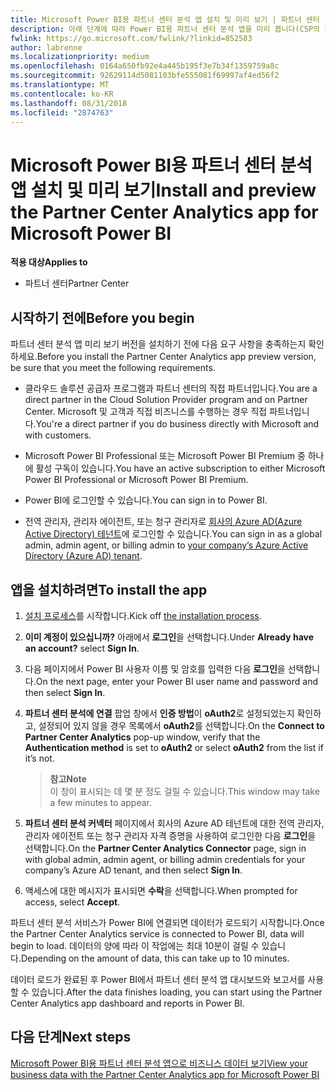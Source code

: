 ```yaml
---
title: Microsoft Power BI용 파트너 센터 분석 앱 설치 및 미리 보기 | 파트너 센터
description: 아래 단계에 따라 Power BI용 파트너 센터 분석 앱을 미리 봅니다(CSP의 직접 파트너용).b
fwlink: https://go.microsoft.com/fwlink/?linkid=852583
author: labrenne
ms.localizationpriority: medium
ms.openlocfilehash: 0164a650fb92e4a445b195f3e7b34f1359759a8c
ms.sourcegitcommit: 92629114d5081103bfe555081f69997af4ed56f2
ms.translationtype: MT
ms.contentlocale: ko-KR
ms.lasthandoff: 08/31/2018
ms.locfileid: "2874763"
---
```

# <a name="install-and-preview-the-partner-center-analytics-app-for-microsoft-power-bi"></a><span data-ttu-id="328a6-103">Microsoft Power BI용 파트너 센터 분석 앱 설치 및 미리 보기</span><span class="sxs-lookup"><span data-stu-id="328a6-103">Install and preview the Partner Center Analytics app for Microsoft Power BI</span></span>

**<span data-ttu-id="328a6-104">적용 대상</span><span class="sxs-lookup"><span data-stu-id="328a6-104">Applies to</span></span>**

-   <span data-ttu-id="328a6-105">파트너 센터</span><span class="sxs-lookup"><span data-stu-id="328a6-105">Partner Center</span></span>

## <a name="before-you-begin"></a><span data-ttu-id="328a6-106">시작하기 전에</span><span class="sxs-lookup"><span data-stu-id="328a6-106">Before you begin</span></span>

<span data-ttu-id="328a6-107">파트너 센터 분석 앱 미리 보기 버전을 설치하기 전에 다음 요구 사항을 충족하는지 확인하세요.</span><span class="sxs-lookup"><span data-stu-id="328a6-107">Before you install the Partner Center Analytics app preview version, be sure that you meet the following requirements.</span></span>

-   <span data-ttu-id="328a6-108">클라우드 솔루션 공급자 프로그램과 파트너 센터의 직접 파트너입니다.</span><span class="sxs-lookup"><span data-stu-id="328a6-108">You are a direct partner in the Cloud Solution Provider program and on Partner Center.</span></span> <span data-ttu-id="328a6-109">Microsoft 및 고객과 직접 비즈니스를 수행하는 경우 직접 파트너입니다.</span><span class="sxs-lookup"><span data-stu-id="328a6-109">You're a direct partner if you do business directly with Microsoft and with customers.</span></span>

-   <span data-ttu-id="328a6-110">Microsoft Power BI Professional 또는 Microsoft Power BI Premium 중 하나에 활성 구독이 있습니다.</span><span class="sxs-lookup"><span data-stu-id="328a6-110">You have an active subscription to either Microsoft Power BI Professional or Microsoft Power BI Premium.</span></span>

-   <span data-ttu-id="328a6-111">Power BI에 로그인할 수 있습니다.</span><span class="sxs-lookup"><span data-stu-id="328a6-111">You can sign in to Power BI.</span></span>

-   <span data-ttu-id="328a6-112">전역 관리자, 관리자 에이전트, 또는 청구 관리자로 [회사의 Azure AD(Azure Active Directory) 테넌트](azure-active-directory-tenants-and-partner-center.md)에 로그인할 수 있습니다.</span><span class="sxs-lookup"><span data-stu-id="328a6-112">You can sign in as a global admin, admin agent, or billing admin to [your company’s Azure Active Directory (Azure AD) tenant](azure-active-directory-tenants-and-partner-center.md).</span></span>

## <a name="to-install-the-app"></a><span data-ttu-id="328a6-113">앱을 설치하려면</span><span class="sxs-lookup"><span data-stu-id="328a6-113">To install the app</span></span>

1. <span data-ttu-id="328a6-114">[설치 프로세스](https://app.powerbi.com/getdata/services/partneranalytics?cpcode=PartnerCenterAnalytics&getDataForceConnect=true&alwaysPromptForContentProviderCreds=true)를 시작합니다.</span><span class="sxs-lookup"><span data-stu-id="328a6-114">Kick off [the installation process](https://app.powerbi.com/getdata/services/partneranalytics?cpcode=PartnerCenterAnalytics&getDataForceConnect=true&alwaysPromptForContentProviderCreds=true).</span></span>

2. <span data-ttu-id="328a6-115">**이미 계정이 있으십니까?** 아래에서 **로그인**을 선택합니다.</span><span class="sxs-lookup"><span data-stu-id="328a6-115">Under **Already have an account?** select **Sign In**.</span></span> 

3.  <span data-ttu-id="328a6-116">다음 페이지에서 Power BI 사용자 이름 및 암호를 입력한 다음 **로그인**을 선택합니다.</span><span class="sxs-lookup"><span data-stu-id="328a6-116">On the next page, enter your Power BI user name and password and then select **Sign In**.</span></span> 

4.  <span data-ttu-id="328a6-117">**파트너 센터 분석에 연결** 팝업 창에서 **인증 방법**이 **oAuth2**로 설정되었는지 확인하고, 설정되어 있지 않을 경우 목록에서 **oAuth2**를 선택합니다.</span><span class="sxs-lookup"><span data-stu-id="328a6-117">On the **Connect to Partner Center Analytics** pop-up window, verify that the **Authentication method** is set to **oAuth2** or select **oAuth2** from the list if it’s not.</span></span> 

    >**<span data-ttu-id="328a6-118">참고</span><span class="sxs-lookup"><span data-stu-id="328a6-118">Note</span></span>**<br> <span data-ttu-id="328a6-119">이 창이 표시되는 데 몇 분 정도 걸릴 수 있습니다.</span><span class="sxs-lookup"><span data-stu-id="328a6-119">This window may take a few minutes to appear.</span></span>

5.  <span data-ttu-id="328a6-120">**파트너 센터 분석 커넥터** 페이지에서 회사의 Azure AD 테넌트에 대한 전역 관리자, 관리자 에이전트 또는 청구 관리자 자격 증명을 사용하여 로그인한 다음 **로그인**을 선택합니다.</span><span class="sxs-lookup"><span data-stu-id="328a6-120">On the **Partner Center Analytics Connector** page, sign in with global admin, admin agent, or billing admin credentials for your company’s Azure AD tenant, and then select **Sign In**.</span></span>
 
6.  <span data-ttu-id="328a6-121">액세스에 대한 메시지가 표시되면 **수락**을 선택합니다.</span><span class="sxs-lookup"><span data-stu-id="328a6-121">When prompted for access, select **Accept**.</span></span> 

<span data-ttu-id="328a6-122">파트너 센터 분석 서비스가 Power BI에 연결되면 데이터가 로드되기 시작합니다.</span><span class="sxs-lookup"><span data-stu-id="328a6-122">Once the Partner Center Analytics service is connected to Power BI, data will begin to load.</span></span> <span data-ttu-id="328a6-123">데이터의 양에 따라 이 작업에는 최대 10분이 걸릴 수 있습니다.</span><span class="sxs-lookup"><span data-stu-id="328a6-123">Depending on the amount of data, this can take up to 10 minutes.</span></span> 

<span data-ttu-id="328a6-124">데이터 로드가 완료된 후 Power BI에서 파트너 센터 분석 앱 대시보드와 보고서를 사용할 수 있습니다.</span><span class="sxs-lookup"><span data-stu-id="328a6-124">After the data finishes loading, you can start using the Partner Center Analytics app dashboard and reports in Power BI.</span></span>

## <a name="next-steps"></a><span data-ttu-id="328a6-125">다음 단계</span><span class="sxs-lookup"><span data-stu-id="328a6-125">Next steps</span></span>

[<span data-ttu-id="328a6-126">Microsoft Power BI용 파트너 센터 분석 앱으로 비즈니스 데이터 보기</span><span class="sxs-lookup"><span data-stu-id="328a6-126">View your business data with the Partner Center Analytics app for Microsoft Power BI</span></span>](power-bi-app-for-direct-partners-use.md)
